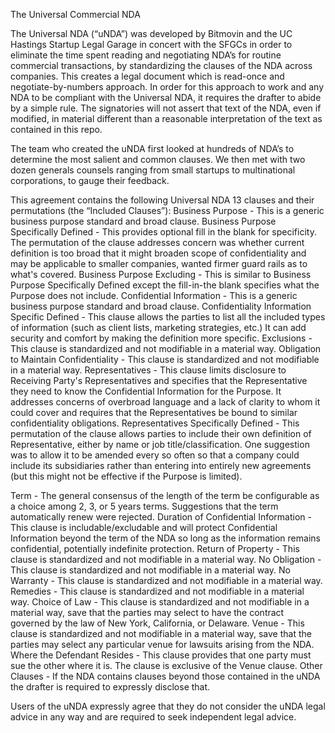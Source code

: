 The Universal Commercial NDA

The Universal NDA (“uNDA”) was developed by Bitmovin and the UC Hastings Startup Legal Garage in concert with the SFGCs in order to eliminate the time spent reading and negotiating NDA’s for routine commercial transactions, by standardizing the clauses of the NDA across companies. This creates a legal document which is read-once and negotiate-by-numbers approach. In order for this approach to work and any NDA to be compliant with the Universal NDA, it requires the drafter to abide by a simple rule. The signatories will not assert that text of the NDA, even if modified, in material different than a reasonable interpretation of the text as contained in this repo.

The team who created the uNDA first looked at hundreds of NDA’s to determine the most salient and common clauses. We then met with two dozen generals counsels ranging from small startups to multinational corporations, to gauge their feedback.

This agreement contains the following Universal NDA 13 clauses and their permutations (the “Included Clauses”):
Business Purpose - This is a generic business purpose standard and broad clause. Business Purpose Specifically Defined - This provides optional fill in the blank for specificity. The permutation of the clause addresses concern was whether current definition is too broad that it might broaden scope of confidentiality and may be applicable to smaller companies, wanted firmer guard rails as to what's covered. Business Purpose Excluding - This is similar to Business Purpose Specifically Defined except the fill-in-the blank specifies what the Purpose does not include. Confidential Information - This is a generic business purpose standard and broad clause. Confidentiality Information Specific Defined - This clause allows the parties to list all the included types of information (such as client lists, marketing strategies, etc.) It can add security and comfort by making the definition more specific. Exclusions - This clause is standardized and not modifiable in a material way. Obligation to Maintain Confidentiality - This clause is standardized and not modifiable in a material way. Representatives - This clause limits disclosure to Receiving Party's Representatives and specifies that the Representative they need to know the Confidential Information for the Purpose. It addresses concerns of overbroad language and a lack of clarity to whom it could cover and requires that the Representatives be bound to similar confidentiality obligations. Representatives Specifically Defined - This permutation of the clause allows parties to include their own definition of Representative, either by name or job title/classification. One suggestion was to allow it to be amended every so often so that a company could include its subsidiaries rather than entering into entirely new agreements (but this might not be effective if the Purpose is limited).

Term - The general consensus of the length of the term be configurable as a choice among 2, 3, or 5 years terms. Suggestions that the term automatically renew were rejected. Duration of Confidential Information - This clause is includable/excludable and will protect Confidential Information beyond the term of the NDA so long as the information remains confidential, potentially indefinite protection. Return of Property - This clause is standardized and not modifiable in a material way. No Obligation - This clause is standardized and not modifiable in a material way. No Warranty - This clause is standardized and not modifiable in a material way. Remedies - This clause is standardized and not modifiable in a material way. Choice of Law - This clause is standardized and not modifiable in a material way, save that the parties may select to have the contract governed by the law of New York, California, or Delaware. Venue - This clause is standardized and not modifiable in a material way, save that the parties may select any particular venue for lawsuits arising from the NDA. Where the Defendant Resides - This clause provides that one party must sue the other where it is. The clause is exclusive of the Venue clause. Other Clauses - If the NDA contains clauses beyond those contained in the uNDA the drafter is required to expressly disclose that.

Users of the uNDA expressly agree that they do not consider the uNDA legal advice in any way and are required to seek independent legal advice.
